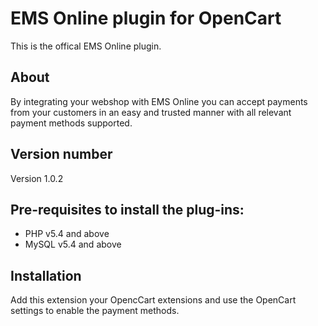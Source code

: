 # EMS Online plugin for OpenCart
This is the offical EMS Online plugin.

## About

By integrating your webshop with EMS Online you can accept payments from your customers in an easy and trusted manner with all relevant payment methods supported.

## Version number
Version 1.0.2

## Pre-requisites to install the plug-ins: 
- PHP v5.4 and above
- MySQL v5.4 and above

## Installation
Add this extension your OpencCart extensions and use the OpenCart settings to enable the payment methods.
